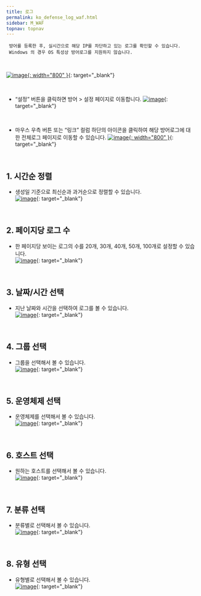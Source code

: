 ```yaml
---
title: 로그
permalink: ko_defense_log_waf.html
sidebar: M_WAF
topnav: topnav
---
```


     방어를 등록한 후, 실시간으로 해당 IP를 차단하고 있는 로그를 확인할 수 있습니다.
     Windows 의 경우 OS 특성상 방어로그를 지원하지 않습니다.

<br />

[![image](/docs/images/Manual/waf/defense/log/1.png){: width="800" }](/docs/images/Manual/waf/defense/log/1.png){: target="_blank"}

<br />

- “설정” 버튼을 클릭하면 방어 > 설정 페이지로 이동합니다.
[![image](/docs/images/Manual/waf/defense/log/2.png)](/docs/images/Manual/waf/defense/log/2.png){: target="_blank"}

<br />

- 마우스 우측 버튼 또는 “링크” 컬럼 하단의 아이콘을 클릭하여 해당 방어로그에 대한 전체로그 페이지로 이동할 수 있습니다.
[![image](/docs/images/Manual/waf/defense/log/3.png){: width="800" }](/docs/images/Manual/waf/defense/log/3.png){: target="_blank"}

<br />

## 1. 시간순 정렬
- 생성일 기준으로 최신순과 과거순으로 정렬할 수 있습니다.   
[![image](/docs/images/Manual/waf/defense/log/4.png)](/docs/images/Manual/waf/defense/log/4.png){: target="_blank"}
 
<br />

## 2. 페이지당 로그 수
- 한 페이지당 보이는 로그의 수를 20개, 30개, 40개, 50개, 100개로 설정할 수 있습니다.   
[![image](/docs/images/Manual/waf/defense/log/5.png)](/docs/images/Manual/waf/defense/log/5.png){: target="_blank"}
 
<br />

## 3. 날짜/시간 선택
- 지난 날짜와 시간을 선택하여 로그를 볼 수 있습니다.   
[![image](/docs/images/Manual/waf/defense/log/6.png)](/docs/images/Manual/waf/defense/log/6.png){: target="_blank"}
 
<br />

## 4. 그룹 선택
- 그룹을 선택해서 볼 수 있습니다.   
[![image](/docs/images/Manual/waf/defense/log/7.png)](/docs/images/Manual/waf/defense/log/7.png){: target="_blank"}
 
<br />


## 5. 운영체제 선택
- 운영체제를 선택해서 볼 수 있습니다.   
[![image](/docs/images/Manual/waf/defense/log/8.png)](/docs/images/Manual/waf/defense/log/8.png){: target="_blank"}
 
<br />

## 6. 호스트 선택
- 원하는 호스트를 선택해서 볼 수 있습니다.   
[![image](/docs/images/Manual/waf/defense/log/9.png)](/docs/images/Manual/waf/defense/log/9.png){: target="_blank"}

<br />

## 7. 분류 선택
- 분류별로 선택해서 볼 수 있습니다.   
[![image](/docs/images/Manual/waf/defense/log/10.png)](/docs/images/Manual/waf/defense/log/10.png){: target="_blank"}

<br />

## 8. 유형 선택
- 유형별로 선택해서 볼 수 있습니다.   
[![image](/docs/images/Manual/waf/defense/log/11.png)](/docs/images/Manual/waf/defense/log/11.png){: target="_blank"}
